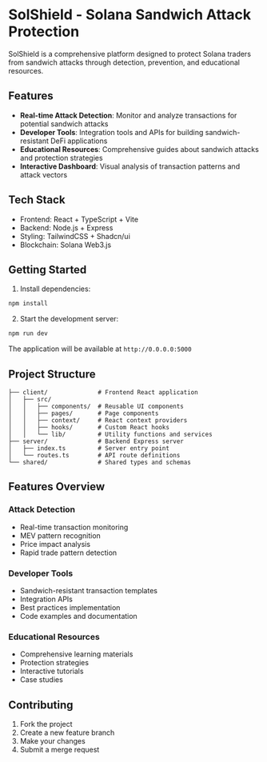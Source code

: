 
# SolShield - Solana Sandwich Attack Protection

SolShield is a comprehensive platform designed to protect Solana traders from sandwich attacks through detection, prevention, and educational resources.

## Features

- **Real-time Attack Detection**: Monitor and analyze transactions for potential sandwich attacks
- **Developer Tools**: Integration tools and APIs for building sandwich-resistant DeFi applications
- **Educational Resources**: Comprehensive guides about sandwich attacks and protection strategies
- **Interactive Dashboard**: Visual analysis of transaction patterns and attack vectors

## Tech Stack

- Frontend: React + TypeScript + Vite
- Backend: Node.js + Express
- Styling: TailwindCSS + Shadcn/ui
- Blockchain: Solana Web3.js

## Getting Started

1. Install dependencies:
```bash
npm install
```

2. Start the development server:
```bash
npm run dev
```

The application will be available at `http://0.0.0.0:5000`

## Project Structure

```
├── client/              # Frontend React application
│   ├── src/
│   │   ├── components/  # Reusable UI components
│   │   ├── pages/       # Page components
│   │   ├── context/     # React context providers
│   │   ├── hooks/       # Custom React hooks
│   │   └── lib/         # Utility functions and services
├── server/              # Backend Express server
│   ├── index.ts         # Server entry point
│   └── routes.ts        # API route definitions
└── shared/              # Shared types and schemas
```

## Features Overview

### Attack Detection
- Real-time transaction monitoring
- MEV pattern recognition
- Price impact analysis
- Rapid trade pattern detection

### Developer Tools
- Sandwich-resistant transaction templates
- Integration APIs
- Best practices implementation
- Code examples and documentation

### Educational Resources
- Comprehensive learning materials
- Protection strategies
- Interactive tutorials
- Case studies

## Contributing

1. Fork the project
2. Create a new feature branch
3. Make your changes
4. Submit a merge request
